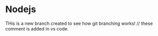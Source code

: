 # Nodejs
THis is a new branch created to see how git branching works!
// these comment is added in vs code. 


